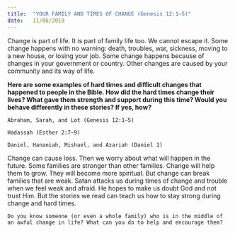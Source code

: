 ```yaml
---
title:  "YOUR FAMILY AND TIMES OF CHANGE (Genesis 12:1–5)"
date:   11/06/2019
---
```




Change is part of life. It is part of family life too. We cannot escape it. Some change happens with no warning: death, troubles, war, sickness, moving to a new house, or losing your job. Some change happens because of changes in your government or country. Other changes are caused by your community and its way of life.

**Here are some examples of hard times and difficult changes that happened to people in the Bible. How did the hard times change their lives? What gave them strength and support during this time? Would you behave differently in these stories? If yes, how?**

`Abraham, Sarah, and Lot (Genesis 12:1–5)`

`Hadassah (Esther 2:7–9)`

`Daniel, Hananiah, Mishael, and Azariah (Daniel 1)`

Change can cause loss. Then we worry about what will happen in the future. Some families are stronger than other families. Change will help them to grow. They will become more spiritual. But change can break families that are weak. Satan attacks us during times of change and trouble when we feel weak and afraid. He hopes to make us doubt God and not trust Him. But the stories we read can teach us how to stay strong during change and hard times.

`Do you know someone (or even a whole family) who is in the middle of an awful change in life? What can you do to help and encourage them?`